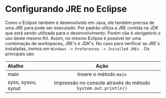 # Configurando JRE no Eclipse

Como o Eclipse também é desenvolvido em Java, ele também precisa de uma JRE para pode ser executado. Por padrão utiliza a JRE contida na JDK que está sendo utilizada para o desenvolvimento. Porém não é obrigatório o uso deste mesmo Kit. Assim, no mesmo Eclipse é possível ter uma combinação de workspaces, JRE's e JDK's. No caso para verificar as JRE's instaladas, iremos em ``Windows -> Preferences -> Installed JREs ``. Os principais são:


  Atalho              | Ação
| :---                | :---:      
| main                | Insere o método ``main``    
| syso, sysou, syout  | Impressão no console através do método ``System.out.println()``

